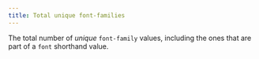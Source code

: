 ```yaml
---
title: Total unique font-families
---
```


The total number of _unique_ `font-family` values, including the ones that are part of a `font` shorthand value.
